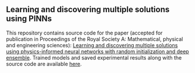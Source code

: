 ## Learning and discovering multiple solutions using PINNs

This repository contains source code for the paper (accepted for publication in Proceedings of the Royal Society A: Mathematical, physical and engineering sciences): [Learning and discovering multiple solutions using physics-informed neural networks with random initialization and deep ensemble](https://arxiv.org/abs/2503.06320). Trained models and saved experimental results along with the source code are available [here](https://drive.google.com/drive/folders/1XyOlCxci4vXhkLw-PtLUC4sDKxppAgDQ?usp=drive_link).

